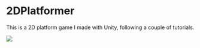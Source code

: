 # 2DPlatformer

This is a 2D platform game I made with Unity, following a couple of tutorials.

![](showcase.gif)
